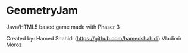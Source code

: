 # GeometryJam
Java/HTML5 based game made with Phaser 3

Created by:
Hamed Shahidi (https://github.com/hamedshahidi)
Vladimir Moroz
